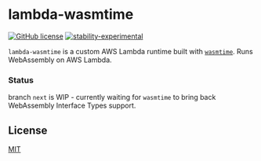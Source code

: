 # lambda-wasmtime

[![GitHub license](https://img.shields.io/github/license/chiefbiiko/lambda-wasmtime.svg)](https://github.com/chiefbiiko/lambda-wasmtime/blob/master/LICENSE) [![stability-experimental](https://img.shields.io/badge/stability-experimental-orange.svg)](https://github.com/chiefbiiko/lambda-wasmtime)

`lambda-wasmtime` is a custom AWS Lambda runtime built with [`wasmtime`](https://wasmtime.dev/). Runs WebAssembly on AWS Lambda.

### Status

branch `next` is WIP - currently waiting for `wasmtime` to bring back WebAssembly Interface Types support.

## License

[MIT](./LICENSE)